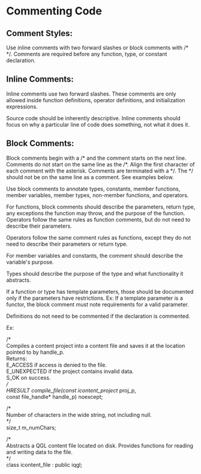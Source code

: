 Commenting Code
===============

## Comment Styles:
Use inline comments with two forward slashes or block comments with /* */. 
Comments are required before any function, type, or constant declaration.

## Inline Comments:
Inline comments use two forward slashes. These comments are only allowed inside
function definitions, operator definitions, and initialization expressions.  

Source code should be inherently descriptive. Inline comments should focus on 
why a particular line of code does something, not what it does it.

## Block Comments:
Block comments begin with a /* and the comment starts on the next line. 
Comments do not start on the same line as the /*. Align the first character of 
each comment with the asterisk. Comments are terminated with a */. The */ 
should not be on the same line as a comment. See examples below.

Use block comments to annotate types, constants, member functions, member 
variables, member types, non-member functions, and operators.  

For functions, block comments should describe the parameters, return type, any 
exceptions the function may throw, and the purpose of the function.
Operators follow the same rules as function comments, but do not need to 
describe their parameters.

Operators follow the same comment rules as functions, except they do not need 
to describe their parameters or return type.

For member variables and constants, the comment should describe the variable's 
purpose.  

Types should describe the purpose of the type and what functionality it 
abstracts.

If a function or type has template parameters, those should be documented only 
if the parameters have restrictions. Ex: If a template parameter is a functor, 
the block comment must note requirements for a valid parameter.  

Definitions do not need to be commented if the declaration is commented.

Ex:

/*  
 Compiles a content project into a content file and saves it at the location  
 pointed to by handle_p.  
 Returns:  
    E_ACCESS if access is denied to the file.  
    E_UNEXPECTED if the project contains invalid data.  
    S_OK on success.  
 */  
HRESULT compile_file(const icontent_project* proj_p,  
                     const file_handle* handle_p) noexcept;  

/*  
 Number of characters in the wide string, not including null.  
 */  
size_t m_numChars;  

/*  
 Abstracts a QGL content file located on disk. Provides functions for reading   
 and writing data to the file.  
 */  
class icontent_file : public iqgl;  